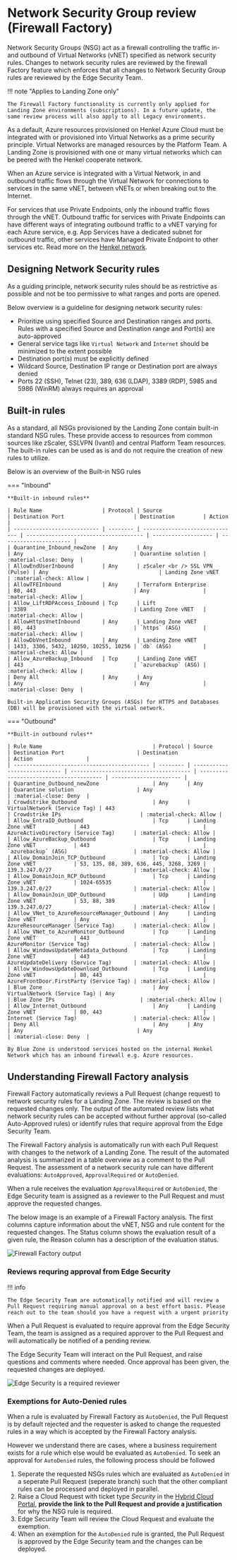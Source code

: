 # Network Security Group review (Firewall Factory)

Network Security Groups (NSG) act as a firewall controlling the traffic in- and outbound of Virtual Networks (vNET) specified as network security rules. Changes to network security rules are reviewed by the firewall Factory feature which enforces that all changes to Network Security Group rules are reviewed by the Edge Security Team.

!!! note "Applies to Landing Zone only"

    The Firewall Factory functionality is currently only applied for Landing Zone environments (subscriptions). In a future update, the same review process will also apply to all Legacy environments.

As a default, Azure resources provisioned on Henkel Azure Cloud must be integrated with or provisioned into Virtual Networks as a prime security principle. Virtual Networks are managed resources by the Platform Team.
A Landing Zone is provisioned with one or many virtual networks which can be peered with the Henkel cooperate network.

When an Azure service is integrated with a Virtual Network, in and outbound traffic flows through the Virtual Network for connections to services in the same vNET, between vNETs or when breaking out to the Internet.

For services that use Private Endpoints, only the inbound traffic flows through the vNET. Outbound traffic for services with Private Endpoints can have different ways of integrating outbound traffic to a vNET varying for each Azure service, e.g. App Services have a dedicated subnet for outbound traffic, other services have Managed Private Endpoint to other services etc. Read more on the [Henkel network](./azure-network.md).

## Designing Network Security rules

As a guiding principle, network security rules should be as restrictive as possible and not be too permissive to what ranges and ports are opened.

Below overview is a guideline for designing network security rules:

- Prioritize using specified Source and Destination ranges and ports. Rules with a specified Source and Destination range and Port(s) are auto-approved
- General service tags like `Virtual Network` and `Internet` should be minimized to the extent possible
- Destination port(s) must be explicitly defined
- Wildcard Source, Destination IP range or Destination port are always denied
- Ports 22 (SSH), Telnet (23), 389, 636 (LDAP), 3389 (RDP), 5985 and 5986 (WinRM) always requires an approval

## Built-in rules

As a standard, all NSGs provisioned by the Landing Zone contain built-in standard NSG rules. These provide access to resources from common sources like zScaler, SSLVPN (Ivanti) and central Platform Team resources. The built-in rules can be used as is and do not require the creation of new rules to utilize.

Below is an overview of the Built-in NSG rules

=== "Inbound"

    **Built-in inbound rules**

    | Rule Name                   | Protocol | Source                         | Destination Port                      | Destination         | Action                 |
    | --------------------------- | -------- | ------------------------------ | ------------------------------------- | ------------------- | ---------------------- |
    | Quarantine_Inbound_newZone  | Any      | Any                            | Any                                   | Quarantine solution | :material-close: Deny  |
    | AllowEndUserInbound         | Any      | zScaler <br /> SSL VPN (Pulse) | Any                                   | Landing Zone vNET   | :material-check: Allow |
    | AllowTFEInbound             | Any      | Terraform Enterprise           | 80, 443                               | Any                 | :material-check: Allow |
    | Allow_LiftRDPAccess_Inbound | Tcp      | Lift                           | 3389                                  | Landing Zone vNET   | :material-check: Allow |
    | AllowHttpsVnetInbound       | Any      | Landing Zone vNET              | 80, 443                               | `https` (ASG)       | :material-check: Allow |
    | AllowDbVnetInbound          | Any      | Landing Zone vNET              | 1433, 3306, 5432, 10250, 10255, 10256 | `db` (ASG)          | :material-check: Allow |
    | Allow_AzureBackup_Inbound   | Tcp      | Landing Zone vNET              | 443                                   | `azurebackup` (ASG) | :material-check: Allow |
    | Deny All                    | Any      | Any                            | Any                                   | Any                 | :material-close: Deny  |

    Built-in Application Security Groups (ASGs) for HTTPS and Databases (DB) will be provisioned with the virtual network.

=== "Outbound"

    **Built-in outbound rules**

    | Rule Name                                   | Protocol | Source                       | Destination Port                       | Destination                             | Action                 |
    | ------------------------------------------- | -------- | ---------------------------- | -------------------------------------- | --------------------------------------- | ---------------------- |
    | Quarantine_Outbound_newZone                 | Any      | Any                          | Quarantine solution                    | Any                                     | :material-close: Deny  |
    | Crowdstrike_Outbound                        | Any      | VirtualNetwork (Service Tag) | 443                                    | Crowdstrike IPs                         | :material-check: Allow |
    | Allow_EntraID_Outbound                      | Tcp      | Landing Zone vNET            | 443                                    | AzureActiveDirectory (Service Tag)      | :material-check: Allow |
    | Allow_AzureBackup_Outbound                  | Tcp      | Landing Zone vNET            | 443                                    | `azurebackup` (ASG)                     | :material-check: Allow |
    | Allow_DomainJoin_TCP_Outbound               | Tcp      | Landing Zone vNET            | 53, 135, 88, 389, 636, 445, 3268, 3269 | 139.3.247.0/27                          | :material-check: Allow |
    | Allow_DomainJoin_RCP_Outbound               | Tcp      | Landing Zone vNET            | 1024-65535                             | 139.3.247.0/27                          | :material-check: Allow |
    | Allow_DomainJoin_UDP_Outbound               | Udp      | Landing Zone vNET            | 53, 88, 389                            | 139.3.247.0/27                          | :material-check: Allow |
    | Allow_VNet_to_AzureResourceManager_Outbound | Any      | Landing Zone vNET            | Any                                    | AzureResourceManager (Service Tag)      | :material-check: Allow |
    | Allow_VNet_to_AzureMonitor_Outbound         | Tcp      | Landing Zone vNET            | 443                                    | AzureMonitor (Service Tag)              | :material-check: Allow |
    | Allow_WindowsUpdateMetadata_Outbound        | Tcp      | Landing Zone vNET            | 443                                    | AzureUpdateDelivery (Service Tag)       | :material-check: Allow |
    | Allow_WindowsUpdateDownload_Outbound        | Tcp      | Landing Zone vNET            | 80, 443                                | AzureFrontDoor.FirstParty (Service Tag) | :material-check: Allow |
    | Blue Zone                                   | Any      | VirtualNetwork (Service Tag) | Any                                    | Blue Zone IPs                           | :material-check: Allow |
    | Allow_Internet_Outbound                     | Any      | Landing Zone vNET            | 80, 443                                | Internet (Service Tag)                  | :material-check: Allow |
    | Deny All                                    | Any      | Any                          | Any                                    | Any                                     | :material-close: Deny  |

    By Blue Zone is understood services hosted on the internal Henkel Network which has an inbound firewall e.g. Azure resources.

## Understanding Firewall Factory analysis

Firewall Factory automatically reviews a Pull Request (change request) to network security rules for a Landing Zone. The review is based on the requested changes only. The output of the automated review lists what network security rules can be accepted without further approval (so-called Auto-Approved rules) or identify rules that require approval from the Edge Security Team.

The Firewall Factory analysis is automatically run with each Pull Request with changes to the network of a Landing Zone. The result of the automated analysis is summarized in a table overview as a comment to the Pull Request.
The assessment of a network security rule can have different evaluations: `AutoApproved`, `ApprovalRequired` or `AutoDenied`.

When a rule receives the evaluation `ApprovalRequired` or `AutoDenied`, the Edge Security team is assigned as a reviewer to the Pull Request and must approve the requested changes.

The below image is an example of a Firewall Factory analysis. The first columns capture information about the vNET, NSG and rule content for the requested changes. The Status column shows the evaluation result of a given rule, the Reason column has a description of the evaluation status.

![Firewall Factory output](../images/firewallfactory-output.png)

### Reviews requring approval from Edge Security

!!! info

    The Edge Security Team are automatically notified and will review a Pull Request requiring manual approval on a best effort basis. Please reach out to the team should you have a request with a urgent priority

When a Pull Request is evaluated to require approval from the Edge Security Team, the team is assigned as a required approver to the Pull Request and will automatically be notified of a pending review.

The Edge Security Team will interact on the Pull Request, and raise questions and comments where needed. Once approval has been given, the requested changes are deployed.

![Edge Security is a required reviewer](../images/firewallfactory-required-edge-security.png)

### Exemptions for Auto-Denied rules

When a rule is evaluated by Firewall Factory as `AutoDenied`, the Pull Request is by default rejected and the requester is asked to change the requested rules in a way which is accepted by the Firewall Factory analysis.

However we understand there are cases, where a business requirement exists for a rule which else would be evaluated as `AutoDenied`.
To seek an approval for `AutoDenied` rules, the following process should be followed

1. Seperate the requested NSGs rules which are evaluated as `AutoDenied` in a seperate Pull Request (seperate branch) such that the other compliant rules can be processed and deployed in parallel.
2. Raise a Cloud Request with ticket type _Security_ in the [Hybrid Cloud Portal](https://cloudportal.henkelgroup.cloud/), **provide the link to the Pull Request and provide a justification** for why the NSG rule is required.
3. Edge Security Team will review the Cloud Request and evaluate the exemption.
4. When an exemption for the `AutoDenied` rule is granted, the Pull Request is approved by the Edge Security team and the changes can be deployed.
